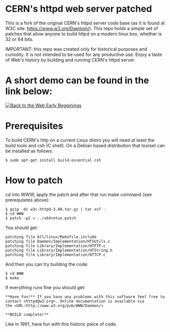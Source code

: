 # CERN's httpd web server patched

This is a fork of the original CERN's httpd server code base (as it is found at W3C site: https://www.w3.org/Daemon/).
This repo holds a simple set of patches that allow anyone to build httpd on a modern linux box, whether is 32 or 64 bits.

IMPORTANT: this repo was created only for historical purposes and curiosity. It is not intended to be used for
any productive use.
Enjoy a taste of Web's history by building and running CERN's httpd server.

# A short demo can be found in the link below:

[![Back to the Web Early Begginings](https://img.youtube.com/vi/prC3Cry_fYs/0.jpg)](https://www.youtube.com/watch?v=prC3Cry_fYs "Back to the Web early beginnings: Building CERN httpd, the first Web Server")

# Prerequisites

To build CERN's http on a current Linux distro you will need at least the build tools and csh (C shell). On a Debian based distribution that toolset can be installed as follows:

```
$ sudo apt-get install build-essential csh
```

# How to patch

cd into WWW, apply the patch and after that run make command (see prerequisites above):

```
$ gzip -dc w3c-httpd-3.0A.tar.gz | tar xvf -
$ cd WWW
$ patch -p2 < ../x64retux.patch
```
You should get:

```
patching file All/linux/Makefile.include
patching file Daemon/Implementation/HTSUtils.c
patching file Library/Implementation/HTFTP.c
patching file Library/Implementation/HTString.h
patching file Library/Implementation/HTTCP.c
```

And then you can try building the code:

```
$ cd WWW
$ make
```

If everything runs fine you should get:

```
**Have fun!** If you have any problems with this software feel free to
contact <httpd@w3.org>. Online documentation is available via
the <URL:http://www.w3.org/pub/WWW/Daemon/>

**BUILD complete!**
```

Like in 1991, have fun with this historic piece of code.
